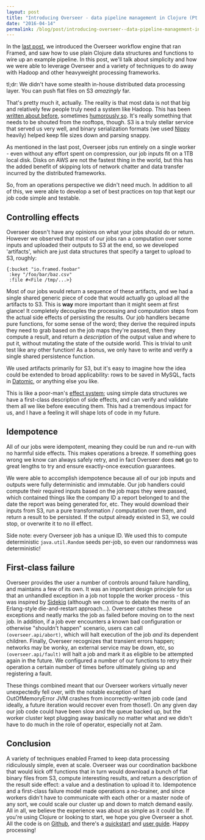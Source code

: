 ```yaml
---
layout: post
title: "Introducing Overseer - data pipeline management in Clojure (Pt. 2)"
date: "2016-04-14"
permalink: /blog/post/introducing-overseer--data-pipeline-management-in-clojure-pt-2
---
```


In the [last post](/blog/post/introducing-overseer--data-pipeline-management-in-clojure-pt-1), we introduced the Overseer workflow engine that ran Framed, and saw how to use plain Clojure data structures and functions to wire up an example pipeline. In this post, we'll talk about simplicity and how we were able to leverage Overseer and a variety of techniques to do away with Hadoop and other heavyweight processing frameworks.

<break />

tl;dr: We didn't have some stealth in-house distributed data processing layer. You can push flat files on S3 *amazingly* far.

That's pretty much it, actually. The reality is that most data is not that big and relatively few people truly need a system like Hadoop. This has been [written about before](https://www.chrisstucchio.com/blog/2013/hadoop_hatred.html), sometimes [humorously so](http://aadrake.com/command-line-tools-can-be-235x-faster-than-your-hadoop-cluster.html). It's really something that needs to be shouted from the rooftops, though. S3 is a truly stellar service that served us very well, and binary serialization formats (we used [Nippy](https://github.com/ptaoussanis/nippy) heavily) helped keep file sizes down and parsing snappy.

As mentioned in the last post, Overseer jobs run entirely on a single worker - even without any effort spent on compression, our job inputs fit on a 1TB local disk. Disks on AWS are not the fastest thing in the world, but this has the added benefit of skipping lots of network chatter and data transfer incurred by the distributed frameworks.

So, from an operations perspective we didn't need much. In addition to all of this, we were able to develop a set of best practices on top that kept our job code simple and testable.

## Controlling effects

Overseer doesn't have any opinions on what your jobs should do or return. However we observed that most of our jobs ran a computation over some inputs and uploaded their outputs to S3 at the end, so we developed 'artifacts', which are just data structures that specify a target to upload to S3, roughly:

<pre class="prettyprint lang-clojure"><code>{:bucket "io.framed.foobar"
 :key "/foo/bar/baz.csv"
 :file #&lt;File /tmp/...&gt;}</code></pre>

Most of our jobs would return a sequence of these artifacts, and we had a single shared generic piece of code that would actually go upload all the artifacts to S3. This is **way** more important than it might seem at first glance! It completely decouples the processing and computation steps from the actual side effects of persisting the results. Our job handlers became pure functions, for some sense of the word; they derive the required inputs they need to grab based on the job maps they're passed, then they compute a result, and return a *description* of the output value and where to put it, without mutating the state of the outside world. This is trivial to unit test like any other function! As a bonus, we only have to write and verify a single shared persistence function.

We used artifacts primarily for S3, but it's easy to imagine how the idea could be extended to broad applicability: rows to be saved in MySQL, facts in [Datomic](http://www.datomic.com/), or anything else you like. 

This is like a poor-man's [effect system](https://en.wikipedia.org/wiki/Effect_system); using simple data structures we have a first-class description of side effects, and can verify and validate them all we like before executing them. This had a tremendous impact for us, and I have a feeling it will shape lots of code in my future.

## Idempotence

All of our jobs were idempotent, meaning they could be run and re-run with no harmful side effects. This makes operations a breeze. If something goes wrong we know can always safely retry, and in fact Overseer does <strong>not</strong> go to great lengths to try and ensure exactly-once execution guarantees.

We were able to accomplish idempotence because all of our job inputs and outputs were fully deterministic and immutable. Our job handlers could compute their required inputs based on the job maps they were passed, which contained things like the company ID a report belonged to and the date the report was being generated for, etc. They would download their inputs from S3, run a pure transformation / computation over them, and return a result to be persisted. If the output already existed in S3, we could stop, or overwrite it to no ill effect.

Side note: every Overseer job has a unique ID. We used this to compute deterministic `java.util.Random` seeds per-job, so even our randomness was deterministic!

## First-class failure

Overseer provides the user a number of controls around failure handling, and maintains a few of its own. It was an important design principle for us that an unhandled exception in a job not topple the worker process - this was inspired by [Sidekiq](https://github.com/mperham/sidekiq/wiki/Error-Handling) (although we continue to debate the merits of an Erlang-style die-and-restart approach...). Overseer catches these exceptions and neatly marks the job as failed before moving on to the next job. In addition, if a job ever encounters a known bad configuration or otherwise "shouldn't happen" scenario, users can call `(overseer.api/abort)`, which will halt execution of the job *and* its dependent children. Finally, Overseer recognizes that transient errors happen; networks may be wonky, an external service may be down, etc, so `(overseer.api/fault)` will halt a job and mark it as eligible to be attempted again in the future. We configured a number of our functions to retry their operation a certain number of times before ultimately giving up and registering a fault.

These things combined meant that our Overseer workers virtually never unexpectedly fell over, with the notable exception of hard OutOfMemoryError JVM crashes from incorrectly-written job code (and ideally, a future iteration would recover even from those!). On any given day our job code could have been slow and the queue backed up, but the worker cluster kept plugging away basically no matter what and we didn't have to do much in the role of operator, especially not at 2am.

## Conclusion

A variety of techniques enabled Framed to keep data processing ridiculously simple, even at scale. Overseer was our coordination backbone that would kick off functions that in turn would download a bunch of flat binary files from S3, compute interesting results, and return a description of the result side effect: a value and a destination to upload it to. Idempotence and a first-class failure model made operations a no-brainer, and since workers didn't have to communicate with each other or a master node of any sort, we could scale our cluster up and down to match demand easily. All in all, we believe the experience was about as simple as it could be. If you're using Clojure or looking to start, we hope you give Overseer a shot. All the code is on [Github](https://github.com/framed-data/overseer), and there's a [quickstart](https://github.com/framed-data/overseer/wiki/Quickstart) and [user guide](https://www.gitbook.com/book/framed/overseer/). Happy processing!
